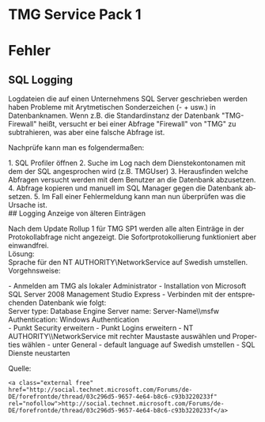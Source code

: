 # TMG Service Pack 1

# <span class="mw-headline" id="bkmrk-fehler-1">Fehler</span>

## <span class="mw-headline" id="bkmrk-sql-logging-1">SQL Logging</span>

Logdateien die auf einen Unternehmens SQL Server geschrieben werden haben Probleme mit Arytmetischen Sonderzeichen (- + usw.) in Datenbanknamen. Wenn z.B. die Standardinstanz der Datenbank "TMG-Firewall" heißt, versucht er bei einer Abfrage "Firewall" von "TMG" zu subtrahieren, was aber eine falsche Abfrage ist.

  
Nachprüfe kann man es folgendermaßen:

<div class="vector-body" id="bkmrk-sql-profiler-%C3%B6ffnen-"><div class="mw-body-content mw-content-ltr" dir="ltr" lang="de"><div class="mw-parser-output">1. SQL Profiler öffnen
2. Suche im Log nach dem Dienstekontonamen mit dem der SQL angesprochen wird (z.B. TMGUser)
3. Herausfinden welche Abfragen versucht werden mit dem Benutzer an die Datenbank abzusetzen.
4. Abfrage kopieren und manuell im SQL Manager gegen die Datenbank absetzen.
5. Im Fall einer Fehlermeldung kann man nun überprüfen was die Ursache ist.

</div></div></div>## <span id="bkmrk-"></span><span class="mw-headline" id="bkmrk-logging-anzeige-von--1">Logging Anzeige von älteren Einträgen</span>

Nach dem Update Rollup 1 für TMG SP1 werden alle alten Einträge in der Protokollabfrage nicht angezeigt. Die Sofortprotokollierung funktioniert aber einwandfrei.  
Lösung:  
Sprache für den NT AUTHORITY\\NetworkService auf Swedish umstellen.  
Vorgehnsweise:

<div class="vector-body" id="bkmrk-anmelden-am-tmg-als-"><div class="mw-body-content mw-content-ltr" dir="ltr" lang="de"><div class="mw-parser-output">- Anmelden am TMG als lokaler Administrator
- Installation von Microsoft SQL Server 2008 Management Studio Express
- Verbinden mit der entsprechenden Datenbank wie folgt:

</div></div></div>  
Server type: Database Engine  
Server name: Server-Name\\msfw  
Authentication: Windows Authentication

<div class="vector-body" id="bkmrk-punkt-security-erwei"><div class="mw-body-content mw-content-ltr" dir="ltr" lang="de"><div class="mw-parser-output">- Punkt Security erweitern
- Punkt Logins erweitern
- NT AUTHORITY\\NetworkService mit rechter Maustaste auswählen und Properties wählen
- unter General - default language auf Swedish umstellen
- SQL Dienste neustarten

</div></div></div>  
  
Quelle:

```
<a class="external free" href="http://social.technet.microsoft.com/Forums/de-DE/forefrontde/thread/03c296d5-9657-4e64-b8c6-c93b3220233f" rel="nofollow">http://social.technet.microsoft.com/Forums/de-DE/forefrontde/thread/03c296d5-9657-4e64-b8c6-c93b3220233f</a>
```